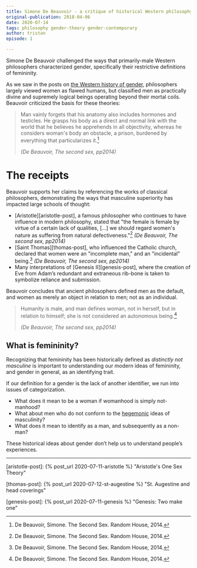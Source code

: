 ```yaml
---
title: Simone De Beauvoir - a critique of historical Western philosophy
original-publication: 2018-04-06
date: 2020-07-14
tags: philosophy gender-theory gender-contemporary
author: tristan
episode: 1

---
```


Simone De Beauvoir challenged the ways that primarily-male Western philosophers
characterized gender, specifically their restrictive definitions of femininity.

As we saw in the posts on [the Western history of gender][gender-history],
philosophers largely viewed women as flawed humans, but classified men as
practically divine and supremely logical beings operating beyond their mortal
coils. Beauvoir criticized the basis for these theories: 

> Man vainly forgets that his anatomy also includes hormones and testicles. He
> grasps his body as a direct and normal link with the world that he believes
> he apprehends in all objectivity, whereas he considers woman's body an
> obstacle, a prison, burdened by everything that particularizes
> it.[^the-second-sex]
>
> *(De Beauvoir, The second sex, pp2014)*

# The receipts

Beauvoir supports her claims by referencing the works of classical
philosophers, demonstrating the ways that masculine superiority has impacted
large schools of thought:

* [Aristotle][aristotle-post], a famous philosopher who continues to have
  influence in modern philosophy, stated that "the female is female by virtue
  of a certain lack of qualities, \[...\] we should regard women's nature as
  suffering from natural defectiveness."[^the-second-sex]
  *(De Beauvoir, The second sex, pp2014)*
* [Saint Thomas][thomas-post], who influenced the Catholic church, declared
  that women were an "incomplete man," and an "incidental"
  being.[^the-second-sex] *(De Beauvoir, The second sex, pp2014)*
* Many interpretations of [Genesis II][genesis-post], where the creation of Eve
  from Adam’s redundant and extraneous rib-bone is taken to symbolize reliance
  and submission.

Beauvoir concludes that ancient philosophers defined men as the default,
and women as merely an object in relation to men; not as an individual.

> Humanity is male, and man defines woman, not in herself, but in relation to
> himself; she is not considered an autonomous being.[^the-second-sex]
>
> *(De Beauvoir, The second sex, pp2014)*

## What is femininity?

Recognizing that femininity has been historically defined as _distinctly not
masculine_ is important to understanding our modern ideas of femininity,
and gender in general, as an identifying trait.

If our definition for a gender is the lack of another identifier, we run into
issues of categorization.

- What does it mean to be a woman if womanhood is simply not-manhood?
- What about men who do not conform to the [hegemonic][webster-hegemony] ideas
  of masculinity?
- What does it mean to identify as a man, and subsequently as a non-man?

These historical ideas about gender don’t help us to understand people’s
experiences.

---

[gender-history]: /projects/gender-history.html
    "Gender history project"

[aristotle-post]: {% post_url 2020-07-11-aristotle %}
    "Aristotle's One Sex Theory"

[thomas-post]: {% post_url 2020-07-12-st-augestine %}
    "St. Augestine and head coverings"

[genesis-post]: {% post_url 2020-07-11-genesis %}
    "Genesis: Two make one"

[webster-hegemony]: https://www.merriam-webster.com/dictionary/hegemony
    "Merriam-Webster: Hegemony"

[^the-second-sex]: De Beauvoir, Simone. The Second Sex. Random House, 2014.
